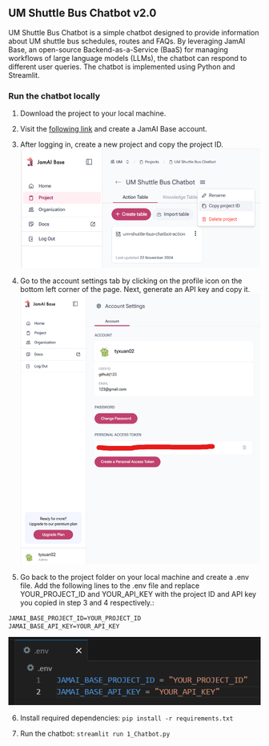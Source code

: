 ## UM Shuttle Bus Chatbot v2.0

UM Shuttle Bus Chatbot is a simple chatbot designed to provide information about UM shuttle bus schedules, routes and FAQs. By leveraging JamAI Base, an open-source Backend-as-a-Service (BaaS) for managing workflows of large language models (LLMs), the chatbot can respond to different user queries. The chatbot is implemented using Python and Streamlit.

### Run the chatbot locally

1. Download the project to your local machine.

2. Visit the [following link](https://jamai.us.auth0.com/u/login?state=hKFo2SA2MHBBWDBLNkpkdnoybmxFVEZ1X1lzSVlQTEFQNXpQUKFur3VuaXZlcnNhbC1sb2dpbqN0aWTZIEV0ODFmRm1Ua0RUWnhjazQ3Q01WTTdhbktGVzUxaU9xo2NpZNkgNGR5YUhDc3UwcEZ5Zzh0S2Rtc1ZjV0N2eGw1N1JibnI) and create a JamAI Base account.

3. After logging in, create a new project and copy the project ID.
![Create project ID](get_project_id.png)

4. Go to the account settings tab by clicking on the profile icon on the bottom left corner of the page. Next, generate an API key and copy it.
![Generate API key](get_api_key.png)

5. Go back to the project folder on your local machine and create a .env file. Add the following lines to the .env file and replace YOUR_PROJECT_ID and YOUR_API_KEY with the project ID and API key you copied in step 3 and 4 respectively.:
```
JAMAI_BASE_PROJECT_ID=YOUR_PROJECT_ID
JAMAI_BASE_API_KEY=YOUR_API_KEY
```
![Create .env file](create_env_file.png)

6. Install required dependencies: `pip install -r requirements.txt`

7. Run the chatbot: `streamlit run 1_Chatbot.py`